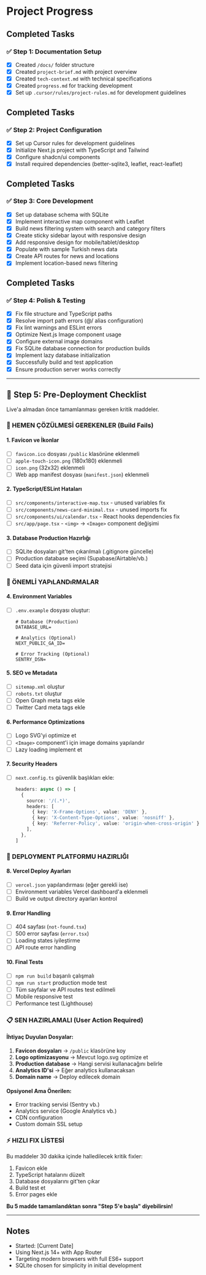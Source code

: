 # Project Progress

## Completed Tasks

### ✅ Step 1: Documentation Setup
- [x] Created `/docs/` folder structure
- [x] Created `project-brief.md` with project overview
- [x] Created `tech-context.md` with technical specifications
- [x] Created `progress.md` for tracking development
- [x] Set up `.cursor/rules/project-rules.md` for development guidelines

## Completed Tasks

### ✅ Step 2: Project Configuration
- [x] Set up Cursor rules for development guidelines
- [x] Initialize Next.js project with TypeScript and Tailwind
- [x] Configure shadcn/ui components
- [x] Install required dependencies (better-sqlite3, leaflet, react-leaflet)

## Completed Tasks

### ✅ Step 3: Core Development
- [x] Set up database schema with SQLite
- [x] Implement interactive map component with Leaflet
- [x] Build news filtering system with search and category filters
- [x] Create sticky sidebar layout with responsive design
- [x] Add responsive design for mobile/tablet/desktop
- [x] Populate with sample Turkish news data
- [x] Create API routes for news and locations
- [x] Implement location-based news filtering

## Completed Tasks

### ✅ Step 4: Polish & Testing
- [x] Fix file structure and TypeScript paths
- [x] Resolve import path errors (@/ alias configuration)
- [x] Fix lint warnings and ESLint errors
- [x] Optimize Next.js Image component usage
- [x] Configure external image domains
- [x] Fix SQLite database connection for production builds
- [x] Implement lazy database initialization
- [x] Successfully build and test application
- [x] Ensure production server works correctly

---

## 🚀 Step 5: Pre-Deployment Checklist

Live'a almadan önce tamamlanması gereken kritik maddeler.

### 🚨 HEMEN ÇÖZÜLMESİ GEREKENLER (Build Fails)

#### 1. **Favicon ve İkonlar**
- [ ] `favicon.ico` dosyası `/public` klasörüne eklenmeli
- [ ] `apple-touch-icon.png` (180x180) eklenmeli  
- [ ] `icon.png` (32x32) eklenmeli
- [ ] Web app manifest dosyası (`manifest.json`) eklenmeli

#### 2. **TypeScript/ESLint Hataları**
- [ ] `src/components/interactive-map.tsx` - unused variables fix
- [ ] `src/components/news-card-minimal.tsx` - unused imports fix
- [ ] `src/components/ui/calendar.tsx` - React hooks dependencies fix
- [ ] `src/app/page.tsx` - `<img>` → `<Image>` component değişimi

#### 3. **Database Production Hazırlığı**
- [ ] SQLite dosyaları git'ten çıkarılmalı (.gitignore güncelle)
- [ ] Production database seçimi (Supabase/Airtable/vb.)
- [ ] Seed data için güvenli import stratejisi

### 🔧 ÖNEMLİ YAPıLANDıRMALAR

#### 4. **Environment Variables**
- [ ] `.env.example` dosyası oluştur:
  ```
  # Database (Production)
  DATABASE_URL=
  
  # Analytics (Optional)
  NEXT_PUBLIC_GA_ID=
  
  # Error Tracking (Optional)  
  SENTRY_DSN=
  ```

#### 5. **SEO ve Metadata**
- [ ] `sitemap.xml` oluştur
- [ ] `robots.txt` oluştur
- [ ] Open Graph meta tags ekle
- [ ] Twitter Card meta tags ekle

#### 6. **Performance Optimizations**
- [ ] Logo SVG'yi optimize et
- [ ] `<Image>` component'i için image domains yapılandır
- [ ] Lazy loading implement et

#### 7. **Security Headers**
- [ ] `next.config.ts` güvenlik başlıkları ekle:
  ```typescript
  headers: async () => [
    {
      source: '/(.*)',
      headers: [
        { key: 'X-Frame-Options', value: 'DENY' },
        { key: 'X-Content-Type-Options', value: 'nosniff' },
        { key: 'Referrer-Policy', value: 'origin-when-cross-origin' },
      ],
    },
  ]
  ```

### 📱 DEPLOYMENT PLATFORMU HAZIRLIĞI

#### 8. **Vercel Deploy Ayarları**
- [ ] `vercel.json` yapılandırması (eğer gerekli ise)
- [ ] Environment variables Vercel dashboard'a eklenmeli
- [ ] Build ve output directory ayarları kontrol

#### 9. **Error Handling**
- [ ] 404 sayfası (`not-found.tsx`)
- [ ] 500 error sayfası (`error.tsx`)
- [ ] Loading states iyileştirme
- [ ] API route error handling

#### 10. **Final Tests**
- [ ] `npm run build` başarılı çalışmalı
- [ ] `npm run start` production mode test
- [ ] Tüm sayfalar ve API routes test edilmeli
- [ ] Mobile responsive test
- [ ] Performance test (Lighthouse)

### 📋 SEN HAZIRLAMALI (User Action Required)

#### İhtiyaç Duyulan Dosyalar:
1. **Favicon dosyaları** → `/public` klasörüne koy
2. **Logo optimizasyonu** → Mevcut logo.svg optimize et
3. **Production database** → Hangi servisi kullanacağını belirle
4. **Analytics ID'si** → Eğer analytics kullanacaksan
5. **Domain name** → Deploy edilecek domain

#### Opsiyonel Ama Önerilen:
- Error tracking servisi (Sentry vb.)
- Analytics service (Google Analytics vb.)  
- CDN configuration
- Custom domain SSL setup

### ⚡ HIZLI FIX LİSTESİ

Bu maddeler 30 dakika içinde halledilecek kritik fixler:

1. Favicon ekle
2. TypeScript hatalarını düzelt  
3. Database dosyalarını git'ten çıkar
4. Build test et
5. Error pages ekle

**Bu 5 madde tamamlandıktan sonra "Step 5'e başla" diyebilirsin!**

---

## Notes
- Started: [Current Date]
- Using Next.js 14+ with App Router
- Targeting modern browsers with full ES6+ support
- SQLite chosen for simplicity in initial development